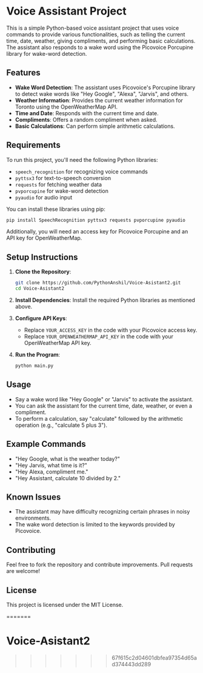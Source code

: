

# Voice Assistant Project

This is a simple Python-based voice assistant project that uses voice commands to provide various functionalities, such as telling the current time, date, weather, giving compliments, and performing basic calculations. The assistant also responds to a wake word using the Picovoice Porcupine library for wake-word detection.

## Features

- **Wake Word Detection**: The assistant uses Picovoice's Porcupine library to detect wake words like "Hey Google", "Alexa", "Jarvis", and others.
- **Weather Information**: Provides the current weather information for Toronto using the OpenWeatherMap API.
- **Time and Date**: Responds with the current time and date.
- **Compliments**: Offers a random compliment when asked.
- **Basic Calculations**: Can perform simple arithmetic calculations.

## Requirements

To run this project, you'll need the following Python libraries:

- `speech_recognition` for recognizing voice commands
- `pyttsx3` for text-to-speech conversion
- `requests` for fetching weather data
- `pvporcupine` for wake-word detection
- `pyaudio` for audio input

You can install these libraries using pip:

```sh
pip install SpeechRecognition pyttsx3 requests pvporcupine pyaudio
```

Additionally, you will need an access key for Picovoice Porcupine and an API key for OpenWeatherMap.

## Setup Instructions

1. **Clone the Repository**:
   ```sh
   git clone https://github.com/PythonAnshil/Voice-Asistant2.git
   cd Voice-Asistant2
   ```

2. **Install Dependencies**:
   Install the required Python libraries as mentioned above.

3. **Configure API Keys**:
   - Replace `YOUR_ACCESS_KEY` in the code with your Picovoice access key.
   - Replace `YOUR_OPENWEATHERMAP_API_KEY` in the code with your OpenWeatherMap API key.

4. **Run the Program**:
   ```sh
   python main.py
   ```

## Usage

- Say a wake word like "Hey Google" or "Jarvis" to activate the assistant.
- You can ask the assistant for the current time, date, weather, or even a compliment.
- To perform a calculation, say "calculate" followed by the arithmetic operation (e.g., "calculate 5 plus 3").

## Example Commands

- "Hey Google, what is the weather today?"
- "Hey Jarvis, what time is it?"
- "Hey Alexa, compliment me."
- "Hey Assistant, calculate 10 divided by 2."

## Known Issues

- The assistant may have difficulty recognizing certain phrases in noisy environments.
- The wake word detection is limited to the keywords provided by Picovoice.

## Contributing

Feel free to fork the repository and contribute improvements. Pull requests are welcome!

## License

This project is licensed under the MIT License.

=======
# Voice-Asistant2
>>>>>>> 67f615c2d04601dbfea97354d65ad374443dd289
